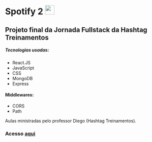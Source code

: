 <div>
  <h1>Spotify 2 <img width=30px src="https://cdn.iconscout.com/icon/free/png-256/free-spotify-11-432546.png?f=webp"></h1> 
  <h2>Projeto final da Jornada Fullstack da Hashtag Treinamentos</h2>
</div>

<h5>Tecnologias usadas:</h5>
<ul>
  <li>React.JS</li>
  <li>JavaScript</li>
  <li>CSS</li>
  <li>MongoDB</li>
  <li>Express</li>
</ul>

<h4>Middlewares:</h4>
  <ul>
    <li>CORS</li>
    <li>Path</li>
  </ul>

Aulas ministradas pelo professor Diego (Hashtag Treinamentos).

<h3>Acesso <a href="https://jornada-fullstack-spotify-vqeu.onrender.com">aqui</a> </h3>
